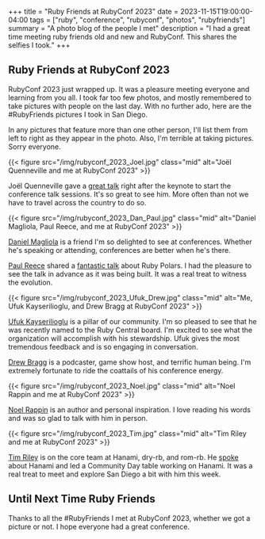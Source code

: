 +++
title = "Ruby Friends at RubyConf 2023"
date = 2023-11-15T19:00:00-04:00
tags = ["ruby", "conference", "rubyconf", "photos", "rubyfriends"]
summary = "A photo blog of the people I met"
description = "I had a great time meeting ruby friends old and new and RubyConf. This shares the selfies I took."
+++

## Ruby Friends at RubyConf 2023

RubyConf 2023 just wrapped up. It was a pleasure meeting everyone and learning from you all. I took far too few photos, and mostly remembered to take pictures with people on the last day. With no further ado, here are the #RubyFriends pictures I took in San Diego.

In any pictures that feature more than one other person, I'll list them from left to right as they appear in the photo. Also, I'm terrible at taking pictures. Sorry everyone.

{{< figure src="/img/rubyconf_2023_Joel.jpg" class="mid" alt="Joël Quenneville and me at RubyConf 2023" >}}

Joël Quenneville gave a [great talk](https://rubyconf-2023.sessionize.com/session/531537) right after the keynote to start the conference talk sessions. It's so great to see him. More often than not we have to travel across the country to do so.

{{< figure src="/img/rubyconf_2023_Dan_Paul.jpg" class="mid" alt="Daniel Magliola, Paul Reece, and me at RubyConf 2023" >}}

[Daniel Magliola](https://ruby.social/@dmagliola) is a friend I'm so delighted to see at conferences. Whether he's speaking or attending, conferences are better when he's there.

[Paul Reece](https://ruby.social/@paulreece_) shared a [fantastic talk](https://rubyconf-2023.sessionize.com/session/530118) about Ruby Polars. I had the pleasure to see the talk in advance as it was being built. It was a real treat to witness the evolution.

{{< figure src="/img/rubyconf_2023_Ufuk_Drew.jpg" class="mid" alt="Me, Ufuk Kayserilioglu, and Drew Bragg at RubyConf 2023" >}}

[Ufuk Kayserilioglu](https://ruby.social/@ufuk) is a pillar of our community. I'm so pleased to see that he was recently named to the Ruby Central board. I'm excited to see what the organization will accomplish with his stewardship. Ufuk gives the most tremendous feedback and is so engaging in conversation.

[Drew Bragg](https://ruby.social/@DRBragg) is a podcaster, game show host, and terrific human being. I'm extremely fortunate to ride the coattails of his conference energy.

{{< figure src="/img/rubyconf_2023_Noel.jpg" class="mid" alt="Noel Rappin and me at RubyConf 2023" >}}

[Noel Rappin](https://ruby.social/@noelrap) is an author and personal inspiration. I love reading his words and was so glad to talk with him in person.

{{< figure src="/img/rubyconf_2023_Tim.jpg" class="mid" alt="Tim Riley and me at RubyConf 2023" >}}

[Tim Riley](https://ruby.social/@timriley) is on the core team at Hanami, dry-rb, and rom-rb. He [spoke](https://rubyconf-2023.sessionize.com/session/518035) about Hanami and led a Community Day table working on Hanami. It was a real treat to meet and explore San Diego a bit with him this week.

## Until Next Time Ruby Friends

Thanks to all the #RubyFriends I met at RubyConf 2023, whether we got a picture or not. I hope everyone had a great conference.
